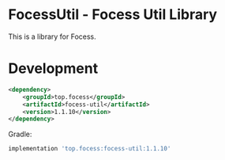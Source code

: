 # FocessUtil - Focess Util Library

This is a library for Focess.

# Development

```xml
<dependency>
    <groupId>top.focess</groupId>
    <artifactId>focess-util</artifactId>
    <version>1.1.10</version>
</dependency>
```

Gradle:

```gradle
implementation 'top.focess:focess-util:1.1.10'
```